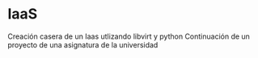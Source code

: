 # IaaS
Creación casera de un Iaas utlizando libvirt y python
Continuación de un proyecto de una asignatura de la universidad
